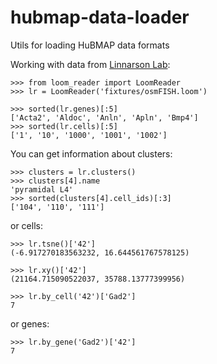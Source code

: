 # hubmap-data-loader
Utils for loading HuBMAP data formats

Working with data from [Linnarson Lab](http://linnarssonlab.org/osmFISH/availability/):
```
>>> from loom_reader import LoomReader
>>> lr = LoomReader('fixtures/osmFISH.loom')

>>> sorted(lr.genes)[:5]
['Acta2', 'Aldoc', 'Anln', 'Apln', 'Bmp4']
>>> sorted(lr.cells)[:5]
['1', '10', '1000', '1001', '1002']

```

You can get information about clusters:
```
>>> clusters = lr.clusters()
>>> clusters[4].name
'pyramidal L4'
>>> sorted(clusters[4].cell_ids)[:3]
['104', '110', '111']

```

or cells:
```
>>> lr.tsne()['42']
(-6.917270183563232, 16.644561767578125)

>>> lr.xy()['42']
(21164.715090522037, 35788.13777399956)

>>> lr.by_cell('42')['Gad2']
7

```

or genes:
```
>>> lr.by_gene('Gad2')['42']
7

```
